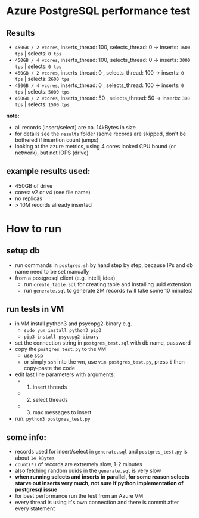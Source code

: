 # Azure PostgreSQL performance test

## Results

- `450GB / 2 vcores`, inserts_thread: 100, selects_thread: 0    -> inserts: `1600 tps` | selects: `0 tps`
- `450GB / 4 vcores`, inserts_thread: 100, selects_thread: 0    -> inserts: `3000 tps` | selects: `0 tps`
- `450GB / 2 vcores`, inserts_thread: 0  , selects_thread: 100  -> inserts: `0 tps` | selects: `2600 tps`
- `450GB / 4 vcores`, inserts_thread: 0  , selects_thread: 100  -> inserts: `0 tps` | selects: `5000 tps`
- `450GB / 2 vcores`, inserts_thread: 50 , selects_thread: 50   -> inserts: `300 tps` | selects: `1500 tps`

**note:**
- all records (insert/select) are ca. 14kBytes in size
- for details see the `results` folder (some records are skipped, don't be bothered if insertion count jumps)
- looking at the azure metrics, using 4 cores looked CPU bound (or network), but not IOPS (drive)


## example results used:
- 450GB of drive
- cores: v2 or v4 (see file name)
- no replicas
- \> 10M records already inserted


# How to run
## setup db
- run commands in `postgres.sh` by hand step by step, because IPs and db name need to be set manually
- from a postgresql client (e.g. intellij idea)
    - run `create_table.sql` for creating table and installing uuid extension
    - run `generate.sql` to generate 2M records (will take some 10 minutes)
    
## run tests in VM
- in VM install python3 and psycopg2-binary e.g.
    - `sudo yum install python3 pip3`
    - `pip3 install psycopg2-binary`
- set the connection string in `postgres_test.sql` with db name, password
- copy the `postgres_test.py` to the VM
    - use scp
    - or simply `ssh` into the vm, use `vim postgres_test.py`, press `i` then copy-paste the code
- edit last line parameters with arguments:
    - 1) insert threads
    - 2) select threads
    - 3) max messages to insert
- run: `python3 postgres_test.py`
    
## some info:
- records used for insert/select in `generate.sql` and `postgres_test.py` is about `14 kBytes`
- `count(*)` of records are extremely slow, 1-2 minutes
- also fetching random uuids in the `generate.sql` is very slow
- **when running selects and inserts in parallel, for some reason selects starve out inserts very much, not sure if python implementation of postgresql issue**
- for best performance run the test from an Azure VM
- every thread is using it's own connection and there is commit after every statement

